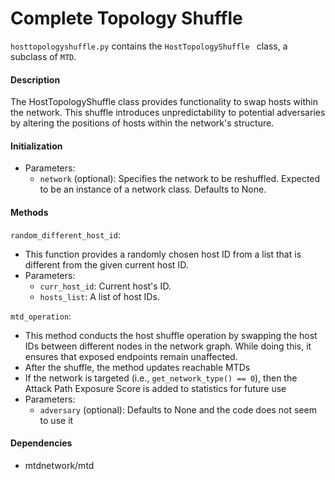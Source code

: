 # Complete Topology Shuffle

`hosttopologyshuffle.py` contains the `HostTopologyShuffle ` class, a subclass of `MTD`.

#### Description

The HostTopologyShuffle class provides functionality to swap hosts within the network. This shuffle introduces unpredictability to potential adversaries by altering the positions of hosts within the network's structure.

#### Initialization

- Parameters:
  - `network` (optional): Specifies the network to be reshuffled. Expected to be an instance of a network class. Defaults to None.

#### Methods

`random_different_host_id`:

- This function provides a randomly chosen host ID from a list that is different from the given current host ID.
- Parameters:
    - `curr_host_id`: Current host's ID.
    - `hosts_list`: A list of host IDs.

`mtd_operation`:

- This method conducts the host shuffle operation by swapping the host IDs between different nodes in the network graph. While doing this, it ensures that exposed endpoints remain unaffected. 
- After the shuffle, the method updates reachable MTDs
- If the network is targeted (i.e., `get_network_type() == 0`), then the Attack Path Exposure Score is added to statistics for future use
- Parameters:
    - `adversary` (optional): Defaults to None and the code does not seem to use it

#### Dependencies

- mtdnetwork/mtd
